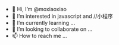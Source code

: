 - 👋 Hi, I’m @moxiaoxiao
- 👀 I’m interested in javascript and //小程序
- 🌱 I’m currently learning ...
- 💞️ I’m looking to collaborate on ...
- 📫 How to reach me ...

<!---
fightr/fightr is a ✨ special ✨ repository because its `README.md` (this file) appears on your GitHub profile.
You can click the Preview link to take a look at your changes.
--->
